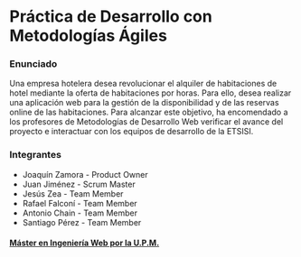 # Práctica de Desarrollo con Metodologías Ágiles

### Enunciado
Una empresa hotelera desea revolucionar el alquiler de habitaciones de hotel mediante la oferta de habitaciones por horas. Para ello, desea realizar una aplicación web para la gestión de la disponibilidad y de las reservas online de las habitaciones. Para alcanzar este objetivo, ha encomendado a los profesores de Metodologías de Desarrollo Web verificar el avance del proyecto e interactuar con los equipos de desarrollo de la ETSISI.

### Integrantes
* Joaquín Zamora - Product Owner
* Juan Jiménez - Scrum Master
* Jesús Zea - Team Member
* Rafael Falconí - Team Member
* Antonio Chain - Team Member
* Santiago Pérez - Team Member


#### [Máster en Ingeniería Web por la U.P.M.](http://miw.etsisi.upm.es)
